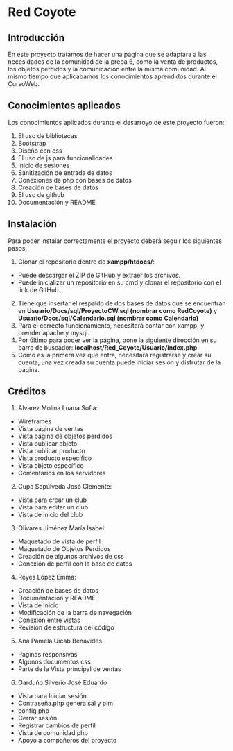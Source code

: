 # Red Coyote
## Introducción

En este proyecto tratamos de hacer una página que se adaptara a las necesidades de la comunidad de la prepa 6, como la venta de productos, los objetos perdidos y la comunicación entre la misma comunidad. Al mismo tiempo que aplicabamos los conocimientos aprendidos durante el CursoWeb. 
## Conocimientos aplicados
Los conocimientos aplicados durante el desarroyo de este proyecto fueron:

1. El uso de bibliotecas
2. Bootstrap
3. Diseño con css
4. El uso de js para funcionalidades
5. Inicio de sesiones
6. Sanitización de entrada de datos
7. Conexiones de php con bases de datos
8. Creación de bases de datos
9. El uso de github 
10. Documentación y README

## Instalación
Para poder instalar correctamente el proyecto deberá seguir los siguientes pasos:

1. Clonar el repositorio dentro de **xampp/htdocs/**:
  - Puede descargar el ZIP de GitHub y extraer los archivos.
  - Puede inicializar un repositorio en su cmd y clonar el repositorio con el link de GitHub.
2. Tiene que insertar el respaldo de dos bases de datos que se encuentran en **Usuario/Docs/sql/ProyectoCW.sql (nombrar como RedCoyote)** y **Usuario/Docs/sql/Calendario.sql (nombrar como Calendario)** 
3. Para el correcto funcionamiento, necesitará contar con xampp, y prender apache y mysql.
4. Por último para poder ver la página, pone la siguiente dirección en su barra de buscador: **localhost/Red_Coyote/Usuario/index.php** 
5. Como es la primera vez que entra, necesitará registrarse y crear su cuenta, una vez creada su cuenta puede iniciar sesión y disfrutar de la página. 
## Créditos

1. Alvarez Molina Luana Sofia:
- Wireframes 
- Vista página de ventas 
- Vista página de objetos perdidos
- Vista publicar objeto
- Vista publicar producto 
- Vista producto específico 
- Vista objeto específico
- Comentarios en los servidores
2. Cupa Sepúlveda José Clemente:
- Vista para crear un club
- Vista para editar un club
- Vista de inicio del club
3. Olivares Jiménez María Isabel:
- Maquetado de vista de perfil
- Maquetado de Objetos Perdidos
- Creación de algunos archivos de css 
- Conexión de perfil con la base de datos
4. Reyes López Emma:
- Creación de bases de datos
- Documentación y README
- Vista de Inicio
- Modificación de la barra de navegación
- Conexión entre vistas
- Revisión de estructura del código
5. Ana Pamela Uicab Benavides
- Páginas responsivas
- Algunos documentos css
- Parte de la Vista principal de ventas
6. Garduño Silverio José Eduardo
- Vista para Iniciar sesión
- Contraseña.php genera sal y pim
- config.php
- Cerrar sesión 
- Registrar cambios de perfil
- Vista de comunidad.php
- Apoyo a compañeros del proyecto
